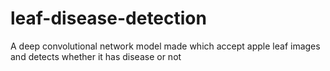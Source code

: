 # leaf-disease-detection
A deep convolutional network model made which accept apple leaf images and detects whether it has disease or not
